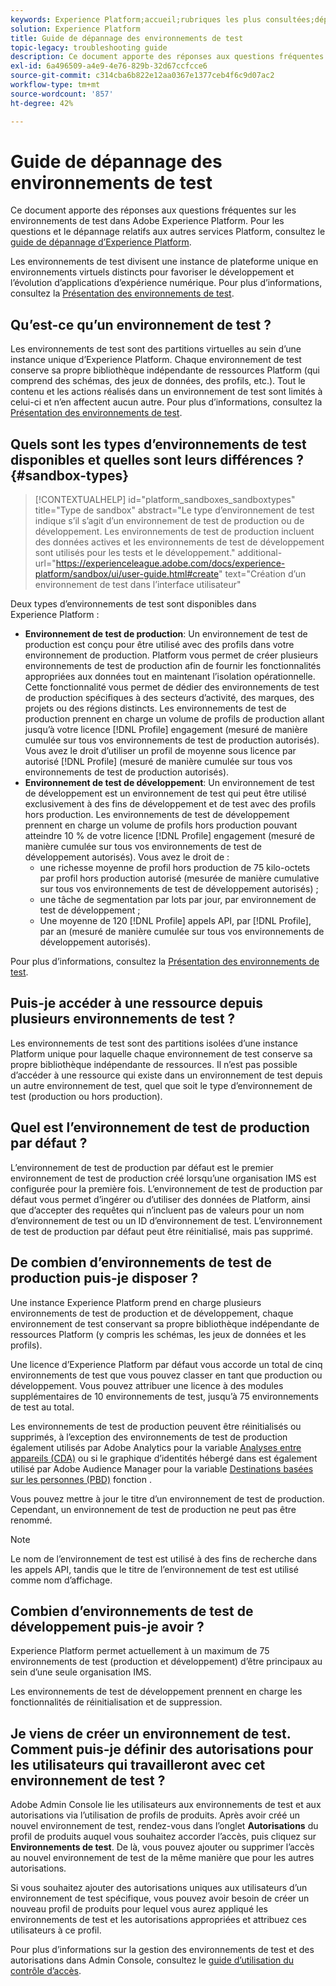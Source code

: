 ```yaml
---
keywords: Experience Platform;accueil;rubriques les plus consultées;dépannage des environnements de test
solution: Experience Platform
title: Guide de dépannage des environnements de test
topic-legacy: troubleshooting guide
description: Ce document apporte des réponses aux questions fréquentes sur les environnements de test dans Adobe Experience Platform.
exl-id: 6a496509-a4e9-4e76-829b-32d67ccfcce6
source-git-commit: c314cba6b822e12aa0367e1377ceb4f6c9d07ac2
workflow-type: tm+mt
source-wordcount: '857'
ht-degree: 42%

---
```


# Guide de dépannage des environnements de test

Ce document apporte des réponses aux questions fréquentes sur les environnements de test dans Adobe Experience Platform. Pour les questions et le dépannage relatifs aux autres services Platform, consultez le [guide de dépannage d’Experience Platform](../landing/troubleshooting.md).

Les environnements de test divisent une instance de plateforme unique en environnements virtuels distincts pour favoriser le développement et l’évolution d’applications d’expérience numérique. Pour plus d’informations, consultez la [Présentation des environnements de test](home.md).

## Qu’est-ce qu’un environnement de test ?

Les environnements de test sont des partitions virtuelles au sein d’une instance unique d’Experience Platform. Chaque environnement de test conserve sa propre bibliothèque indépendante de ressources Platform (qui comprend des schémas, des jeux de données, des profils, etc.). Tout le contenu et les actions réalisés dans un environnement de test sont limités à celui-ci et n’en affectent aucun autre. Pour plus d’informations, consultez la [Présentation des environnements de test](home.md).

## Quels sont les types d’environnements de test disponibles et quelles sont leurs différences ? {#sandbox-types}

>[!CONTEXTUALHELP]
>id="platform_sandboxes_sandboxtypes"
>title="Type de sandbox"
>abstract="Le type d’environnement de test indique s’il s’agit d’un environnement de test de production ou de développement. Les environnements de test de production incluent des données actives et les environnements de test de développement sont utilisés pour les tests et le développement."
>additional-url="https://experienceleague.adobe.com/docs/experience-platform/sandbox/ui/user-guide.html#create" text="Création d’un environnement de test dans l’interface utilisateur"

Deux types d’environnements de test sont disponibles dans Experience Platform :

* **Environnement de test de production**: Un environnement de test de production est conçu pour être utilisé avec des profils dans votre environnement de production. Platform vous permet de créer plusieurs environnements de test de production afin de fournir les fonctionnalités appropriées aux données tout en maintenant l’isolation opérationnelle. Cette fonctionnalité vous permet de dédier des environnements de test de production spécifiques à des secteurs d’activité, des marques, des projets ou des régions distincts. Les environnements de test de production prennent en charge un volume de profils de production allant jusqu’à votre licence [!DNL Profile] engagement (mesuré de manière cumulée sur tous vos environnements de test de production autorisés). Vous avez le droit d’utiliser un profil de moyenne sous licence par autorisé [!DNL Profile] (mesuré de manière cumulée sur tous vos environnements de test de production autorisés).
* **Environnement de test de développement**: Un environnement de test de développement est un environnement de test qui peut être utilisé exclusivement à des fins de développement et de test avec des profils hors production. Les environnements de test de développement prennent en charge un volume de profils hors production pouvant atteindre 10 % de votre licence [!DNL Profile] engagement (mesuré de manière cumulée sur tous vos environnements de test de développement autorisés). Vous avez le droit de :
   * une richesse moyenne de profil hors production de 75 kilo-octets par profil hors production autorisé (mesurée de manière cumulative sur tous vos environnements de test de développement autorisés) ;
   * une tâche de segmentation par lots par jour, par environnement de test de développement ;
   * Une moyenne de 120 [!DNL Profile] appels API, par [!DNL Profile], par an (mesuré de manière cumulée sur tous vos environnements de développement autorisés).

Pour plus d’informations, consultez la [Présentation des environnements de test](./home.md).

## Puis-je accéder à une ressource depuis plusieurs environnements de test ?

Les environnements de test sont des partitions isolées d’une instance Platform unique pour laquelle chaque environnement de test conserve sa propre bibliothèque indépendante de ressources. Il n’est pas possible d’accéder à une ressource qui existe dans un environnement de test depuis un autre environnement de test, quel que soit le type d’environnement de test (production ou hors production).

## Quel est l’environnement de test de production par défaut ?

L’environnement de test de production par défaut est le premier environnement de test de production créé lorsqu’une organisation IMS est configurée pour la première fois. L’environnement de test de production par défaut vous permet d’ingérer ou d’utiliser des données de Platform, ainsi que d’accepter des requêtes qui n’incluent pas de valeurs pour un nom d’environnement de test ou un ID d’environnement de test. L’environnement de test de production par défaut peut être réinitialisé, mais pas supprimé.

## De combien d’environnements de test de production puis-je disposer ?

Une instance Experience Platform prend en charge plusieurs environnements de test de production et de développement, chaque environnement de test conservant sa propre bibliothèque indépendante de ressources Platform (y compris les schémas, les jeux de données et les profils).

Une licence d’Experience Platform par défaut vous accorde un total de cinq environnements de test que vous pouvez classer en tant que production ou développement. Vous pouvez attribuer une licence à des modules supplémentaires de 10 environnements de test, jusqu’à 75 environnements de test au total.

Les environnements de test de production peuvent être réinitialisés ou supprimés, à l’exception des environnements de test de production également utilisés par Adobe Analytics pour la variable [Analyses entre appareils (CDA)](https://experienceleague.adobe.com/docs/analytics/components/cda/overview.html?lang=fr) ou si le graphique d’identités hébergé dans est également utilisé par Adobe Audience Manager pour la variable [Destinations basées sur les personnes (PBD)](https://experienceleague.adobe.com/docs/audience-manager/user-guide/features/destinations/people-based/people-based-destinations-overview.html?lang=fr) fonction .

Vous pouvez mettre à jour le titre d’un environnement de test de production. Cependant, un environnement de test de production ne peut pas être renommé.

>[!NOTE]
>
>Le nom de l’environnement de test est utilisé à des fins de recherche dans les appels API, tandis que le titre de l’environnement de test est utilisé comme nom d’affichage.

## Combien d’environnements de test de développement puis-je avoir ?

Experience Platform permet actuellement à un maximum de 75 environnements de test (production et développement) d’être principaux au sein d’une seule organisation IMS.

Les environnements de test de développement prennent en charge les fonctionnalités de réinitialisation et de suppression.

## Je viens de créer un environnement de test. Comment puis-je définir des autorisations pour les utilisateurs qui travailleront avec cet environnement de test ?

Adobe Admin Console lie les utilisateurs aux environnements de test et aux autorisations via l’utilisation de profils de produits. Après avoir créé un nouvel environnement de test, rendez-vous dans l’onglet **Autorisations** du profil de produits auquel vous souhaitez accorder l’accès, puis cliquez sur **Environnements de test**. De là, vous pouvez ajouter ou supprimer l’accès au nouvel environnement de test de la même manière que pour les autres autorisations.

Si vous souhaitez ajouter des autorisations uniques aux utilisateurs d’un environnement de test spécifique, vous pouvez avoir besoin de créer un nouveau profil de produits pour lequel vous aurez appliqué les environnements de test et les autorisations appropriées et attribuez ces utilisateurs à ce profil.

Pour plus d’informations sur la gestion des environnements de test et des autorisations dans Admin Console, consultez le [guide d’utilisation du contrôle d’accès](../access-control/ui/overview.md).
